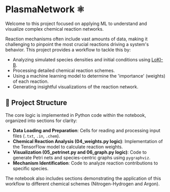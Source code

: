 # PlasmaNetwork ⚛️

Welcome to this project focused on applying ML to understand and visualize complex chemical reaction networks.

Reaction mechanisms often include vast amounts of data, making it challenging to pinpoint the most crucial reactions driving a system's behavior. This project provides a workflow to tackle this by:

*   Analyzing simulated species densities and initial conditions using [LoKI-B](https://github.com/IST-Lisbon/LoKI).
*   Processing detailed chemical reaction schemes.
*   Using a machine learning model to determine the 'importance' (weights) of each reaction.
*   Generating insightful visualizations of the reaction network.

## 📂 Project Structure

The core logic is implemented in Python code within the notebook, organized into sections for clarity:

*   **Data Loading and Preparation**: Cells for reading and processing input files (`.txt`, `.in`, `.chem`).
*   **Chemical Reaction Analysis (04_weights.py logic)**: Implementation of the TensorFlow model to calculate reaction weights.
*   **Visualization (05_petrinet.py and 06_graph.py logic)**: Code to generate Petri nets and species-centric graphs using `pygraphviz`.
*   **Mechanism Identification**: Code to analyze reaction contributions to specific species.

The notebook also includes sections demonstrating the application of this workflow to different chemical schemes (Nitrogen-Hydrogen and Argon).
